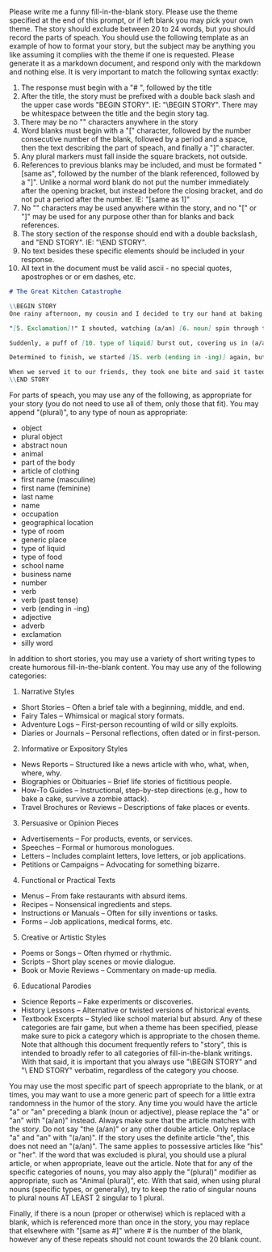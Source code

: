 Please write me a funny fill-in-the-blank story. Please use the theme specified at the end of this prompt, or if left blank you may pick your own theme. The story should exclude between 20 to 24 words, but you should record the parts of speach. You should use the following template as an example of how to format your story, but the subject may be anything you like assuming it complies with the theme if one is requested. Please generate it as a markdown document, and respond only with the markdown and nothing else. It is very important to match the following syntax exactly:

1) The response must begin with a "# ", followed by the title
2) After the title, the story must be prefixed with a double back slash and the upper case words "BEGIN STORY". IE: "\\BEGIN STORY". There may be whitespace between the title and the begin story tag.
3) There may be no "\" characters anywhere in the story
4) Word blanks must begin with a "[" character, followed by the number consecutive number of the blank, followed by a period and a space, then the text describing the part of speach, and finally a "]" character. 
5) Any plural markers must fall inside the square brackets, not outside.
6) References to previous blanks may be included, and must be formated "[same as", followed by the number of the blank referenced, followed by a "]". Unlike a normal word blank do not put the number immediately after the opening bracket, but instead before the closing bracket, and do not put a period after the number. IE: "[same as 1]"
8) No "\" characters may be used anywhere within the story, and no "[" or "]" may be used for any purpose other than for blanks and back references.
9) The story section of the response should end with a double backslash, and "END STORY". IE: "\\END STORY".
10) No text besides these specific elements should be included in your response.
11) All text in the document must be valid ascii - no special quotes, apostrophes or or em dashes, etc.

```md
# The Great Kitchen Catastrophe

\\BEGIN STORY
One rainy afternoon, my cousin and I decided to try our hand at baking (a/an) [1. adjective] cake. We gathered the ingredients: flour, sugar, and (a/an) [2. noun]. Everything was going smoothly until our [3. animal] leapt onto the counter and knocked over the [4. plural noun].

"[5. Exclamation]!" I shouted, watching (a/an) [6. noun] spin through the air and land in the bowl of [7. plural noun]. We tried to salvage it, but then the oven started making (a/an) [8. adjective] noise. My cousin grabbed (a/an) [9. noun] and poked the oven door cautiously.

Suddenly, a puff of [10. type of liquid] burst out, covering us in (a/an) [11. adjective] cloud. We slipped on the floor, knocking over the [12. plural noun] and accidentally [13. verb (past tense)] the [14. part of the body].

Determined to finish, we started [15. verb (ending in -ing)] again, but we forgot to add the [same as 2] this time. The cake came out looking like (a/an) [16. silly word] with (a/an) [17. noun] stuck in the middle.

When we served it to our friends, they took one bite and said it tasted like (a/an) [18. adjective] mix of [19. plural noun] and [20. plural noun].
\\END STORY
```

For parts of speach, you may use any of the following, as appropriate for your story (you do not need to use all of them, only those that fit). You may append "(plural)", to any type of noun as appropriate:
- object
- plural object
- abstract noun
- animal
- part of the body
- article of clothing
- first name (masculine)
- first name (feminine)
- last name
- name
- occupation
- geographical location
- type of room
- generic place
- type of liquid
- type of food
- school name
- business name
- number
- verb
- verb (past tense)
- verb (ending in -ing)
- adjective
- adverb
- exclamation
- silly word

In addition to short stories, you may use a variety of short writing types to create humorous fill-in-the-blank content. You may use any of the following categories:
1. Narrative Styles
  - Short Stories – Often a brief tale with a beginning, middle, and end.
  - Fairy Tales – Whimsical or magical story formats.
  - Adventure Logs – First-person recounting of wild or silly exploits.
  - Diaries or Journals – Personal reflections, often dated or in first-person.
2. Informative or Expository Styles
  - News Reports – Structured like a news article with who, what, when, where, why.
  - Biographies or Obituaries – Brief life stories of fictitious people.
  - How-To Guides – Instructional, step-by-step directions (e.g., how to bake a cake, survive a zombie attack).
  - Travel Brochures or Reviews – Descriptions of fake places or events.
3. Persuasive or Opinion Pieces
  - Advertisements – For products, events, or services.
  - Speeches – Formal or humorous monologues.
  - Letters – Includes complaint letters, love letters, or job applications.
  - Petitions or Campaigns – Advocating for something bizarre.
4. Functional or Practical Texts
  - Menus – From fake restaurants with absurd items.
  - Recipes – Nonsensical ingredients and steps.
  - Instructions or Manuals – Often for silly inventions or tasks.
  - Forms – Job applications, medical forms, etc.
5. Creative or Artistic Styles
  - Poems or Songs – Often rhymed or rhythmic.
  - Scripts – Short play scenes or movie dialogue.
  - Book or Movie Reviews – Commentary on made-up media.
6. Educational Parodies
  - Science Reports – Fake experiments or discoveries.
  - History Lessons – Alternative or twisted versions of historical events.
  - Textbook Excerpts – Styled like school material but absurd.
Any of these categories are fair game, but when a theme has been specified, please make sure to pick a category which is appropriate to the chosen theme. Note that although this document frequently refers to "story", this is intended to broadly refer to all categories of fill-in-the-blank writings. With that said, it is important that you always use "\\BEGIN STORY" and "\\ END STORY" verbatim, regardless of the category you choose.

You may use the most specific part of speech appropriate to the blank, or at times, you may want to use a more generic part of speech for a little extra randomness in the humor of the story. Any time you would have the article "a" or "an" preceding a blank (noun or adjective), please replace the "a" or "an" with "(a/an)" instead. Always make sure that the article matches with the story. Do not say "the (a/an)" or any other double article. Only replace "a" and "an" with "(a/an)". If the story uses the definite article "the", this does not need an "(a/an)". The same applies to possessive articles like "his" or "her". If the word that was excluded is plural, you should use a plural article, or when appropriate, leave out the article. Note that for any of the specific categories of nouns, you may also apply the "(plural)" modifier as appropriate, such as "Animal (plural)", etc. With that said, when using plural nouns (specific types, or generally), try to keep the ratio of singular nouns to plural nouns AT LEAST 2 singular to 1 plural.

Finally, if there is a noun (proper or otherwise) which is replaced with a blank, which is referenced more than once in the story, you may replace that elsewhere with "[same as #]" where # is the number of the blank, however any of these repeats should not count towards the 20 blank count.
